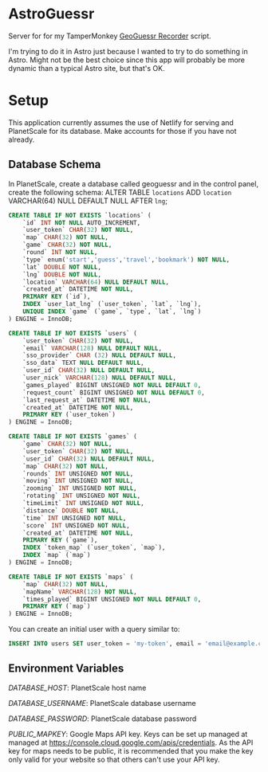 # AstroGuessr

Server for for my TamperMonkey [GeoGuessr Recorder](https://github.com/theyak/geoguessr-recorder) script.

I'm trying to do it in Astro just because I wanted to try to do something in Astro.
Might not be the best choice since this app will probably be more dynamic than
a typical Astro site, but that's OK.

# Setup
This application currently assumes the use of Netlify for serving and PlanetScale
for its database. Make accounts for those if you have not already.

## Database Schema

In PlanetScale, create a database called geoguessr and in the control panel,
create the following schema:
ALTER TABLE `locations` ADD `location` VARCHAR(64) NULL DEFAULT NULL AFTER `lng`;
```sql
CREATE TABLE IF NOT EXISTS `locations` (
	`id` INT NOT NULL AUTO_INCREMENT,
	`user_token` CHAR(32) NOT NULL,
	`map` CHAR(32) NOT NULL,
	`game` CHAR(32) NOT NULL,
	`round` INT NOT NULL,
	`type` enum('start','guess','travel','bookmark') NOT NULL,
	`lat` DOUBLE NOT NULL,
	`lng` DOUBLE NOT NULL,
	`location` VARCHAR(64) NULL DEFAULT NULL,
	`created_at` DATETIME NOT NULL,
	PRIMARY KEY (`id`),
	INDEX `user_lat_lng` (`user_token`, `lat`, `lng`),
	UNIQUE INDEX `game` (`game`, `type`, `lat`, `lng`)
) ENGINE = InnoDB;
```

```sql
CREATE TABLE IF NOT EXISTS `users` (
	`user_token` CHAR(32) NOT NULL,
	`email` VARCHAR(128) NULL DEFAULT NULL,
	`sso_provider` CHAR (32) NULL DEFAULT NULL,
	`sso_data` TEXT NULL DEFAULT NULL,
	`user_id` CHAR(32) NULL DEFAULT NULL,
	`user_nick` VARCHAR(128) NULL DEFAULT NULL,
	`games_played` BIGINT UNSIGNED NOT NULL DEFAULT 0,
	`request_count` BIGINT UNSIGNED NOT NULL DEFAULT 0,
	`last_request_at` DATETIME NOT NULL,
	`created_at` DATETIME NOT NULL,
	PRIMARY KEY (`user_token`)
) ENGINE = InnoDB;
```

```sql
CREATE TABLE IF NOT EXISTS `games` (
	`game` CHAR(32) NOT NULL,
	`user_token` CHAR(32) NOT NULL,
	`user_id` CHAR(32) NULL DEFAULT NULL,
	`map` CHAR(32) NOT NULL,
	`rounds` INT UNSIGNED NOT NULL,
	`moving` INT UNSIGNED NOT NULL,
	`zooming` INT UNSIGNED NOT NULL,
	`rotating` INT UNSIGNED NOT NULL,
	`timeLimit` INT UNSIGNED NOT NULL,
	`distance` DOUBLE NOT NULL,
	`time` INT UNSIGNED NOT NULL,
	`score` INT UNSIGNED NOT NULL,
	`created_at` DATETIME NOT NULL,
	PRIMARY KEY (`game`),
	INDEX `token_map` (`user_token`, `map`),
	INDEX `map` (`map`)
) ENGINE = InnoDB;
```

```sql
CREATE TABLE IF NOT EXISTS `maps` (
	`map` CHAR(32) NOT NULL,
	`mapName` VARCHAR(128) NOT NULL,
	`times_played` BIGINT UNSIGNED NOT NULL DEFAULT 0,
	PRIMARY KEY (`map`)
) ENGINE = InnoDB;
```

You can create an initial user with a query similar to:

```sql
INSERT INTO users SET user_token = 'my-token', email = 'email@example.com', request_count = 1, last_request_at = NOW(), created_at = NOW();
```

## Environment Variables
*DATABASE_HOST*: PlanetScale host name

*DATABASE_USERNAME*: PlanetScale database username

*DATABASE_PASSWORD*: PlanetScale database password

*PUBLIC_MAPKEY*: Google Maps API key. Keys can be set up managed at
managed at https://console.cloud.google.com/apis/credentials.
As the API key for maps needs to be public, it is recommended that you
make the key only valid for your website so that others can't use your API key.
